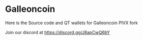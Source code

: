 # Galleoncoin
Here is the Source code and QT wallets for Galleoncoin PIVX fork

Join our discord at https://discord.gg/J8apCwQ6bY
